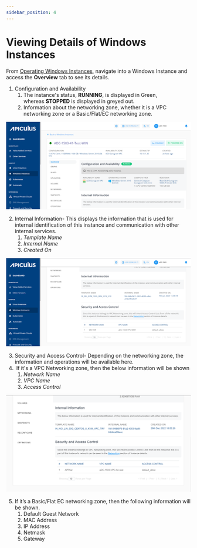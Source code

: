 ```yaml
---
sidebar_position: 4
---
```

# Viewing Details of Windows Instances

From [Operating Windows Instances](https://docs.apiculus.com/hc/en-in/articles/13280072414749), navigate into a Windows Instance and access the **Overview** tab to see its details.

1. Configuration and Availability
    1. The instance's status, **RUNNING**, is displayed in Green, whereas **STOPPED** is displayed in greyed out.
    2. Information about the networking zone, whether it is a VPC networking zone or a Basic/Flat/EC networking zone.

![Viewing Details of Windows Instances](img/ViewingDetailsofWindowsInstances1.png)

2. Internal Information- This displays the information that is used for internal identification of this instance and communication with other internal services.
    1. _Template Name_
    2. _Internal Name_
    3. _Created On_

![Viewing Details of Windows Instances](img/ViewingDetailsofWindowsInstances2.png)

3. Security and Access Control- Depending on the networking zone, the information and operations will be available here.
4.  If it's a VPC Networking zone, then the below information will be shown
    1. _Network Name_
    2. _VPC Name_
    3. _Access Control_

![Viewing Details of Windows Instances](img/ViewingDetailsofWindowsInstances3.png)

5. If it’s a Basic/Flat EC networking zone, then the following information will be shown.
    1. Default Guest Network
    2. MAC Address
    3. IP Address
    4. Netmask
    5. Gateway